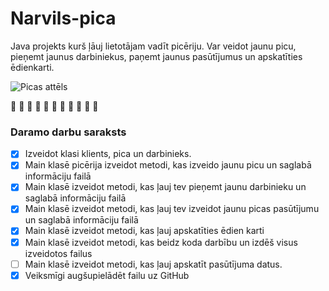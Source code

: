 # Narvils-pica
Java projekts kurš ļāuj lietotājam vadīt picēriju. Var veidot jaunu picu, pieņemt jaunus darbiniekus, paņemt jaunus pasūtījumus un apskatīties ēdienkarti.

![Picas attēls](https://www.amberpizza.lv/wp-content/uploads/2021/01/03-Salami-pica-copy-min-300x300.png)

:pizza: :pizza: :pizza: :pizza: :pizza: :pizza: :pizza: :pizza: :pizza: :pizza: :pizza:

### **Daramo darbu saraksts**

- [x] Izveidot klasi klients, pica un darbinieks.
- [x] Main klasē picērija izveidot metodi, kas izveido jaunu picu un saglabā informāciju failā
- [x] Main klasē izveidot metodi, kas ļauj tev pieņemt jaunu darbinieku un saglabā informāciju failā
- [x] Main klasē izveidot metodi, kas ļauj tev izveidot jaunu picas pasūtījumu un saglabā informāciju failā
- [x] Main klasē izveidot metodi, kas ļauj apskatīties ēdien karti
- [x] Main klasē izveidot metodi, kas beidz koda darbību un izdēš visus izveidotos failus
- [ ] Main klasē izveidot metodi, kas ļauj apskatīt pasūtījuma datus.
- [x] Veiksmīgi augšupielādēt failu uz GitHub 
